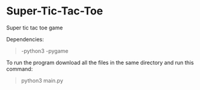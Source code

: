 # Super-Tic-Tac-Toe
Super tic tac toe game

Dependencies: 
>-python3
>-pygame

To run the program download all the files in the same directory and run this command:
>python3 main.py 
